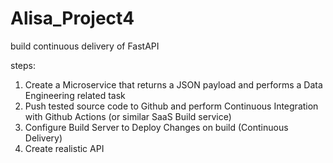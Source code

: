 # Alisa_Project4


 build continuous delivery of FastAPI 
 
 steps: 
 
1. Create a Microservice that returns a JSON payload and performs a Data Engineering related task
2. Push tested source code to Github and perform Continuous Integration with Github Actions (or similar SaaS Build service)
3. Configure Build Server to Deploy Changes on build (Continuous Delivery)
4. Create realistic API
